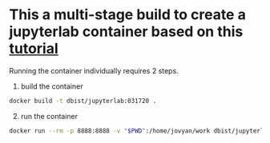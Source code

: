 # This a multi-stage build to create a jupyterlab container based on this [tutorial](https://www.datacamp.com/community/tutorials/sql-interface-within-jupyterlab)

Running the container individually requires 2 steps.

1. build the container

```bash
docker build -t dbist/jupyterlab:031720 .
```

2. run the container

```bash
docker run --rm -p 8888:8888 -v "$PWD":/home/jovyan/work dbist/jupyterlab
```
